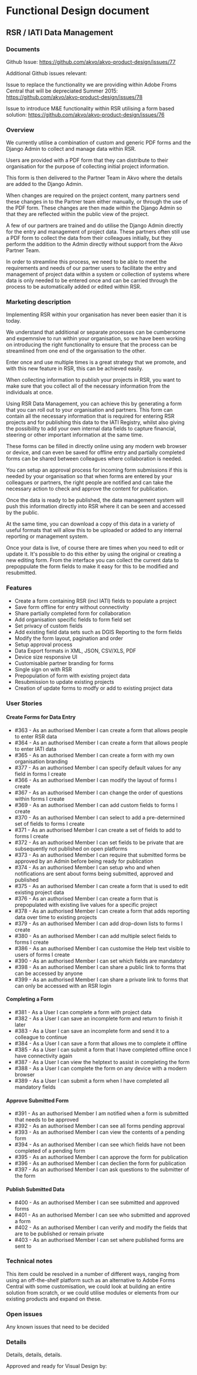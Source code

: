 # Functional Design document

RSR / IATI Data Management
-------------

### Documents
Github Issue: https://github.com/akvo/akvo-product-design/issues/77


Additional Github issues relevant:

Issue to replace the functionality we are providing within Adobe Froms Central that will be depreciated Summer 2015: https://github.com/akvo/akvo-product-design/issues/78

Issue to introduce M&E functionality within RSR utilising a form based solution: https://github.com/akvo/akvo-product-design/issues/76

### Overview
We currently utilise a combination of custom and generic PDF forms and the Django Admin to collect and manage data within RSR.

Users are provided with a PDF form that they can distribute to their organisation for the purpose of collecting initial project information.

This form is then delivered to the Partner Team in Akvo where the details are added to the Django Admin.

When changes are required on the project content, many partners send these changes in to the Partner team either manually, or through the use of the PDF form. These changes are then made within the Django Admin so that they are reflected within the public view of the project.

A few of our partners are trained and do utilise the Django Admin directly for the entry and management of project data. These partners often still use a PDF form to collect the data from their colleagues initially, but they perform the addition to the Admin directly without support from the Akvo Partner Team.

In order to streamline this process, we need to be able to meet the requirements and needs of our partner users to facilitate the entry and management of project data within a system or collection of systems where data is only needed to be entered once and can be carried through the process to be automatically added or edited within RSR.

### Marketing description
Implementing RSR within your organisation has never been easier than it is today.

We understand that additional or separate processes can be cumbersome and expemnsive to run within your organisation, so we have been working on introducing the right functionality to ensure that the process can be streamlined from one end of the organisation to the other.

Enter once and use multiple times is a great strategy that we promote, and with this new feature in RSR, this can be achieved easily.

When collecting information to publish your projects in RSR, you want to make sure that you collect all of the necessary information from the individuals at once.

Using RSR Data Management, you can achieve this by generating a form that you can roll out to your organisation and partners. This form can contain all the necessary information that is required for entering RSR projects and for publishing this data to the IATI Registry, whilst also giving the possibility to add your own internal data fields to capture financial, steering or other important information at the same time.

These forms can be filled in directly online using any modern web browser or device, and can even be saved for offline entry and partially completed forms can be shared between colleagues where collaboration is needed.

You can setup an approval process for incoming form submissions if this is needed by your organisation so that when forms are entered by your colleagues or partners, the right people are notified and can take the necessary action to check and approve the content for publication.

Once the data is ready to be published, the data management system will push  this information directly into RSR where it can be seen and accessed by the public.

At the same time, you can download a copy of this data in a variety of useful formats that will allow this to be uploaded or added to any internal reporting or management system.

Once your data is live, of course there are times when you need to edit or update it. It's possible to do this either by using the original or creating a new editing form. From the interface you can collect the current data to prepoppulate the form fields to make it easy for this to be modified and resubmitted.

### Features
- Create a form containing RSR (incl IATI) fields to populate a project
- Save form offline for entry without connectivity
- Share partially completed form for collaboration
- Add organisation specific fields to form field set
- Set privacy of custom fields
- Add existing field data sets such as DGIS Reporting to the form fields
- Modify the form layout, pagination and order
- Setup approval process
- Data Export formats in XML, JSON, CSV/XLS, PDF
- Device size responsive UI
- Customisable partner branding for forms
- Single sign on with RSR
- Prepopulation of form with existing project data
- Resubmission to update existing projects
- Creation of update forms to modfy or add to existing project data

### User Stories

#### Create Forms for Data Entry

- #363 - As an authorised Member I can create a form that allows people to enter RSR data
- #364 - As an authorised Member I can create a form that allows people to enter IATI data
- #365 - As an authorised Member I can create a form with my own organisation branding
- #377 - As an authorised Member I can specify default values for any field in forms I create
- #366 - As an authorised Member I can modify the layout of forms I create
- #367 - As an authorised Member I can change the order of questions within forms I create
- #369 - As an authorised Member I can add custom fields to forms I create
- #370 - As an authorised Member I can select to add a pre-determined set of fields to forms I create
- #371 - As an authorised Member I can create a set of fields to add to forms I create
- #372 - As an authorised Member I can set fields to be private that are subsequently not published on open platforms
- #373 - As an authorised Member I can require that submitted forms be approved by an Admin before being ready for publication
- #374 - As an authorised Member I can setup who and when notifications are sent about forms being submitted, approved and published
- #375 - As an authorised Member I can create a form that is used to edit existing project data
- #376 - As an authorised Member I can create a form that is prepopulated with existing live values for a specific project
- #378 - As an authorised Member I can create a form that adds reporting data over time to existing projects
- #379 - As an authorised Member I can add drop-down lists to forms I create
- #380 - As an authorised Member I can add multiple select fields to forms I create
- #386 - As an authorised Member I can customise the Help text visible to users of forms I create
- #390 - As an authorised Member I can set which fields are mandatory
- #398 - As an authorised Member I can share a public link to forms that can be accessed by anyone
- #399 - As an authorised Member I can share a private link to forms that can only be accessed with an RSR login

#### Completing a Form

- #381 - As a User I can complete a form with project data
- #382 - As a User I can save an incomplete form and return to finish it later
- #383 - As a User I can save an incomplete form and send it to a colleague to continue
- #384 - As a User I can save a form that allows me to complete it offline
- #385 - As a User I can submit a form that I have completed offline once I have connectivity again
- #387 - As a User I can view the helptext to assist in completing the form
- #388 - As a User I can complete the form on any device with a modern browser
- #389 - As a User I can submit a form when I have completed all mandatory fields

#### Approve Submitted Form

- #391 - As an authorised Member I am notified when a form is submitted that needs to be approved
- #392 - As an authorised Member I can see all forms pending approval
- #393 - As an authorised Member I can view the contents of a pending form
- #394 - As an authorised Member I can see which fields have not been completed of a pending form
- #395 - As an authorised Member I can approve the form for publication
- #396 - As an authorised Member I can declien the form for publication
- #397 - As an authorised Member I can ask questions to the submitter of the form

#### Publish Submitted Data

- #400 - As an authorised Member I can see submitted and approved forms
- #401 - As an authorised Member I can see who submitted and approved a form
- #402 - As an authorised Member I can verify and modify the fields that are to be published or remain private
- #403 - As an authorised Member I can set where published forms are sent to

### Technical notes
This item could be resolved in a number of different ways, ranging from using an off-the-shelf platform such as an alternative to Adobe Forms Central with some customisation, we could look at building an entire solution from scratch, or we could utilise modules or elements from our existing products and expand on these.

### Open issues
Any known issues that need to be decided

### Details
Details, details, details.

Approved and ready for Visual Design by: 